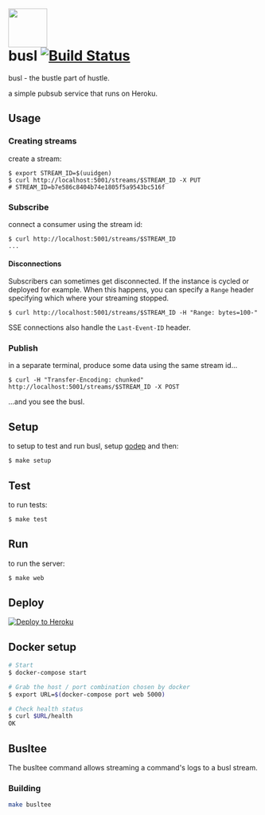 # <img src="https://i.cloudup.com/WSKggRp4ZX.svg" width=78 /> <br/> busl [![Build Status](https://travis-ci.org/heroku/busl.svg?branch=master)](https://travis-ci.org/heroku/busl)


busl - the bustle part of hustle.

a simple pubsub service that runs on Heroku.

## Usage

### Creating streams

create a stream:

```
$ export STREAM_ID=$(uuidgen)
$ curl http://localhost:5001/streams/$STREAM_ID -X PUT
# STREAM_ID=b7e586c8404b74e1805f5a9543bc516f
```

### Subscribe

connect a consumer using the stream id:

```
$ curl http://localhost:5001/streams/$STREAM_ID
...
```

#### Disconnections

Subscribers can sometimes get disconnected. If the instance is cycled or deployed for example.
When this happens, you can specify a `Range` header specifying which where your streaming stopped.

```
$ curl http://localhost:5001/streams/$STREAM_ID -H "Range: bytes=100-"
```

SSE connections also handle the `Last-Event-ID` header.


### Publish
in a separate terminal, produce some data using the same stream id...

```
$ curl -H "Transfer-Encoding: chunked" http://localhost:5001/streams/$STREAM_ID -X POST
```

...and you see the busl.

## Setup

to setup to test and run busl, setup [godep](http://godoc.org/github.com/tools/godep)
and then:

```sh
$ make setup
```

## Test

to run tests:

```sh
$ make test
```

## Run

to run the server:

```sh
$ make web
```

## Deploy

[![Deploy to Heroku](https://www.herokucdn.com/deploy/button.png)](https://heroku.com/deploy)

## Docker setup

```sh
# Start
$ docker-compose start

# Grab the host / port combination chosen by docker
$ export URL=$(docker-compose port web 5000)

# Check health status
$ curl $URL/health
OK
```

## Busltee

The busltee command allows streaming a command's logs to a busl stream.

### Building

```sh
make busltee
```
